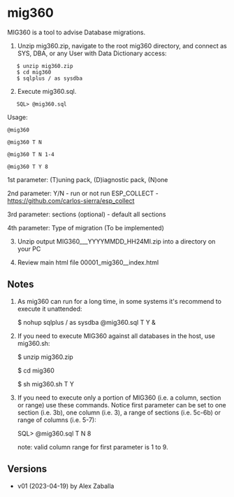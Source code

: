 # mig360

MIG360 is a tool to advise Database migrations.

1. Unzip mig360.zip, navigate to the root mig360 directory, and connect as SYS, 
   DBA, or any User with Data Dictionary access:

```
   $ unzip mig360.zip
   $ cd mig360
   $ sqlplus / as sysdba
```

2. Execute mig360.sql.

```
   SQL> @mig360.sql
```

Usage: 

```
@mig360

@mig360 T N

@mig360 T N 1-4

@mig360 T Y 8
```

1st parameter: (T)uning pack, (D)iagnostic pack, (N)one

2nd parameter: Y/N - run or not run ESP_COLLECT - https://github.com/carlos-sierra/esp_collect

3rd parameter: sections (optional) - default all sections

4th parameter: Type of migration (To be implemented)



3. Unzip output MIG360_<dbname>_<host>_YYYYMMDD_HH24MI.zip into a directory on your PC

4. Review main html file 00001_mig360_<dbname>_index.html



## Notes ##

1. As mig360 can run for a long time, in some systems it's recommend to execute it unattended:

   $ nohup sqlplus / as sysdba @mig360.sql T Y &

2. If you need to execute MIG360 against all databases in the host, use mig360.sh:

   $ unzip mig360.zip
   
   $ cd mig360
   
   $ sh mig360.sh T Y
   
   
3. If you need to execute only a portion of MIG360 (i.e. a column, section or range) use 
   these commands. Notice first parameter can be set to one section (i.e. 3b),
   one column (i.e. 3), a range of sections (i.e. 5c-6b) or range of columns (i.e. 5-7):

   SQL> @mig360.sql T N 8
   
   note: valid column range for first parameter is 1 to 9. 


## Versions ##
* v01 (2023-04-19) by Alex Zaballa
